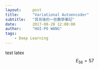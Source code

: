 ```yaml
---
layout:     post
title:      "Variational Autoencoder"
subtitle:   "其背後的一些數學筆記"
date:       2017-08-20 12:00:00
author:     "HUI-PO WANG"
tags:
    - Deep Learning
---
```



test latex
$$
E_{56} = 57 
$$
